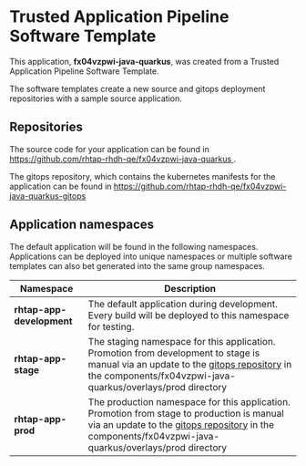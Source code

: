 # Trusted Application Pipeline Software Template

This application, **fx04vzpwi-java-quarkus**, was created from a Trusted Application Pipeline Software Template.

The software templates create a new source and gitops deployment repositories with a sample source application. 

## Repositories

The source code for your application can be found in [https://github.com/rhtap-rhdh-qe/fx04vzpwi-java-quarkus ](https://github.com/rhtap-rhdh-qe/fx04vzpwi-java-quarkus ).
 
The gitops repository, which contains the kubernetes manifests for the application can be found in 
[https://github.com/rhtap-rhdh-qe/fx04vzpwi-java-quarkus-gitops ](https://github.com/rhtap-rhdh-qe/fx04vzpwi-java-quarkus-gitops ) 

## Application namespaces 

The default application will be found in the following namespaces. Applications can be deployed into unique namespaces or multiple software templates can also bet generated into the same group namespaces.  

|  Namespace   |  Description   |  
| -------- | -------- |   
| **rhtap-app-development** | The default application during development. Every build will be deployed to this namespace for testing. | 
| **rhtap-app-stage** | The staging namespace for this application. Promotion from development to stage is manual via an update to the [gitops repository](https://github.com/rhtap-rhdh-qe/fx04vzpwi-java-quarkus-gitops ) in the components/fx04vzpwi-java-quarkus/overlays/prod directory |  
| **rhtap-app-prod** | The production namespace for this application. Promotion from stage to production is manual via an update to the [gitops repository](https://github.com/rhtap-rhdh-qe/fx04vzpwi-java-quarkus-gitops ) in the components/fx04vzpwi-java-quarkus/overlays/prod directory | 